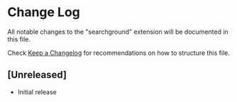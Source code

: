 # Change Log

All notable changes to the "searchground" extension will be documented in this file.

Check [Keep a Changelog](http://keepachangelog.com/) for recommendations on how to structure this file.

## [Unreleased]

- Initial release